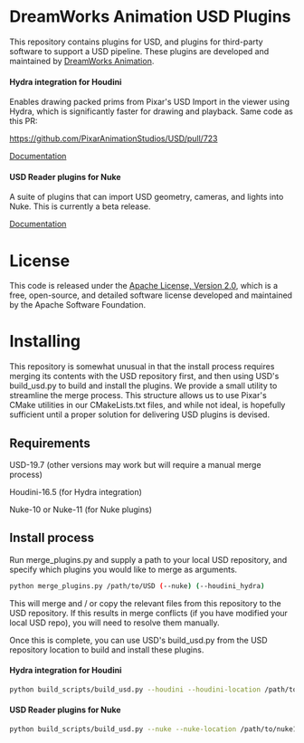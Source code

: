 # DreamWorks Animation USD Plugins

This repository contains plugins for USD, and plugins for 
third-party software to support a USD pipeline. These plugins are
developed and maintained by [DreamWorks Animation](https://www.dreamworks.com).

#### Hydra integration for Houdini

Enables drawing packed prims from Pixar's USD Import in the viewer using Hydra,
which is significantly faster for drawing and playback. Same code as this PR:

https://github.com/PixarAnimationStudios/USD/pull/723

[Documentation](third_party/houdini/plugin/Hydra/README.md)

#### USD Reader plugins for Nuke

A suite of plugins that can import USD geometry, cameras, and lights
into Nuke. This is currently a beta release.

[Documentation](third_party/nuke/README.md)

# License

This code is released under the 
[Apache License, Version 2.0](https://www.apache.org/licenses/LICENSE-2.0), 
which is a free, open-source, and detailed software license developed and maintained 
by the Apache Software Foundation.

# Installing

This repository is somewhat unusual in that the install process 
requires merging its contents with the USD repository first, and then
using USD's build_usd.py to build and install the plugins. We provide a small
utility to streamline the merge process. This structure allows us to use
Pixar's CMake utilities in our CMakeLists.txt files, and while not ideal,
is hopefully sufficient until a proper solution for delivering 
USD plugins is devised.
   
## Requirements

USD-19.7 (other versions may work but will require a manual merge process)

Houdini-16.5 (for Hydra integration)

Nuke-10 or Nuke-11 (for Nuke plugins)

## Install process

Run merge_plugins.py and supply a path to your local USD repository,
and specify which plugins you would like to merge as arguments.

```bash
python merge_plugins.py /path/to/USD (--nuke) (--houdini_hydra)
```

This will merge and / or copy the relevant files from this repository to
the USD repository. If this results in merge conflicts (if you have modified 
your local USD repo), you will need to resolve them manually.

Once this is complete, you can use USD's build_usd.py from the USD repository
location to build and install these plugins.

#### Hydra integration for Houdini
```bash
python build_scripts/build_usd.py --houdini --houdini-location /path/to/houdini16.5
```

#### USD Reader plugins for Nuke
```bash
python build_scripts/build_usd.py --nuke --nuke-location /path/to/nuke10_or_11
```

